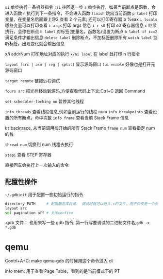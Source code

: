 `si` 单步执行一条机器指令
`rsi` 往回退一步
`s` 单步执行，如果当前断点是函数，会进入函数
`n` 执行到下一条指令，不会进入函数
`finish` 跳出当前函数
`p label` 打印变量，在变量名后面跟上@2 查看 2 个元素; 还可以打印寄存器 p %eax
`i locals` 哪些变量可以打印查看
`i args` 打印 args 信息
`i r s0` 打印 s0 寄存器信息
`c` 继续执行，会停在断点
`b label` 对标签(变量名，函数名)设置为断点
`b label if i==2` 满足条件才输出信息
`delete label` 删除断点，不加标签删除所有
`watch label` 监听标签，出现变化就会输出信息

x/i addrNum 打印地址对应的执行
`x/ni label` 在 label 处打印 n 行指令

`layout [src | asm | reg | split]` 显示源码窗口
`tui enable` 好像也是打开元源码窗口

`target remote` 链接远程调试

`fours src` 把光标移动到源码,方便查看代码上下文;Ctrl+C 退回 Command

`set scheduler-locking on` 暂停其他线程

`info threads` 查看线程信息,例如当前运行的线程 num
`info breakpoints` 查看设置的所有断点，命中次数
`info frame` 查看当前 Stack Frame 信息

`bt` backtrace, 从当前调用栈开始的所有 Stack Frame
`frame num` 查看指定 num 的栈

`thread num` 切换到 num 线程去执行

`stepi` 查看 STEP 寄存器

直接回车会执行上一次输入的命令

## 配置性操作

`~/.gdbinit` 用于配置一些初始运行的指令

```sh
directory PATH     # 配置静态库目录， 调试时就可以进入.c的文件，而不仅仅是一个头文件
layout src
set pagination off # 关闭confirm
```

.gdb 文件：
也用来写一些 gdb 指令, 第一行写要调试的二进制文件名,`gdb -x *.gdb`

# qemu

Contrl+A+C: make qemu-gdb 的时候用这个命令进入 cli

info mem: 用于查看 Page Table，看到的是当前模式下的 PT
